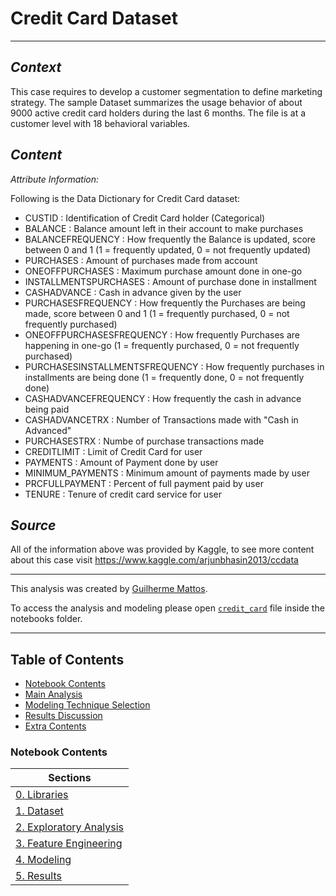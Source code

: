# **Credit Card Dataset**

---

## *Context*
This case requires to develop a customer segmentation to define marketing strategy. The sample Dataset summarizes the usage behavior of about 9000 active credit card holders during the last 6 months. The file is at a customer level with 18 behavioral variables.

## *Content*

*Attribute Information:*

Following is the Data Dictionary for Credit Card dataset:

- CUSTID : Identification of Credit Card holder (Categorical)
- BALANCE : Balance amount left in their account to make purchases
- BALANCEFREQUENCY : How frequently the Balance is updated, score between 0 and 1 (1 = frequently updated, 0 = not frequently updated)
- PURCHASES : Amount of purchases made from account
- ONEOFFPURCHASES : Maximum purchase amount done in one-go
- INSTALLMENTSPURCHASES : Amount of purchase done in installment
- CASHADVANCE : Cash in advance given by the user
- PURCHASESFREQUENCY : How frequently the Purchases are being made, score between 0 and 1 (1 = frequently purchased, 0 = not frequently purchased)
- ONEOFFPURCHASESFREQUENCY : How frequently Purchases are happening in one-go (1 = frequently purchased, 0 = not frequently purchased)
- PURCHASESINSTALLMENTSFREQUENCY : How frequently purchases in installments are being done (1 = frequently done, 0 = not frequently done)
- CASHADVANCEFREQUENCY : How frequently the cash in advance being paid
- CASHADVANCETRX : Number of Transactions made with "Cash in Advanced"
- PURCHASESTRX : Numbe of purchase transactions made
- CREDITLIMIT : Limit of Credit Card for user
- PAYMENTS : Amount of Payment done by user
- MINIMUM_PAYMENTS : Minimum amount of payments made by user
- PRCFULLPAYMENT : Percent of full payment paid by user
- TENURE : Tenure of credit card service for user

## *Source*

All of the information above was provided by Kaggle, to see more content about this case visit https://www.kaggle.com/arjunbhasin2013/ccdata

---

This analysis was created by [Guilherme Mattos](https://www.linkedin.com/in/guilhermefmattos/).

To access the analysis and modeling please open [`credit_card`](./notebooks/credit_card.ipynb) file inside the notebooks folder.

--- 

## **Table of Contents**

- [Notebook Contents](#Notebook-Contents)
- [Main Analysis](#Main-Analysis)
- [Modeling Technique Selection](#Modeling-Technique-Selection)
- [Results Discussion](#Results-Discussion)
- [Extra Contents](#Extra-Contents)

### **Notebook Contents**

| Sections |
| ------- |
| [0. Libraries](./notebooks/credit_card.ipynb/#0.-Libraries) |
| [1. Dataset](./notebooks/credit_card.ipynb/#1.-Dataset) |
| [2. Exploratory Analysis](./notebooks/credit_card.ipynb/#2.-Exploratory-Analysis) |
| [3. Feature Engineering](./notebooks/credit_card.ipynb/#3.-Feature-Engineering) |
| [4. Modeling](./notebooks/credit_card.ipynb/#4.-Modeling) |
| [5. Results](./notebooks/credit_card.ipynb/#5.-Results) |